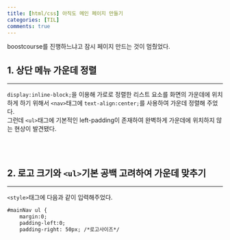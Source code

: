 ```yaml
---
title: [html/css] 아직도 메인 페이지 만들기
categories: [TIL]
comments: true
---
```

boostcourse를 진행하느냐고 잠시 페이지 만드는 것이 멈췄었다.


## 1. 상단 메뉴 가운데 정렬
---

`display:inline-block;`을 이용해 가로로 정렬한 리스트 요소를 화면의 가운데에 위치하게 하기 위해서 `<nav>`태그에 `text-align:center;`를 사용하여 가운데 정렬해 주었다.  
그런데 `<ul>`태그에 기본적인 left-padding이 존재하여 완벽하게 가운데에 위치하지 않는 현상이 발견됐다.  
  
<br>
<br>

## 2. 로고 크기와 `<ul>`기본 공백 고려하여 가운데 맞추기
---

`<style>`태그에 다음과 같이 입력해주었다.

```html
#mainNav ul {
    margin:0;
    padding-left:0;
    padding-right: 50px; /*로고사이즈*/
```